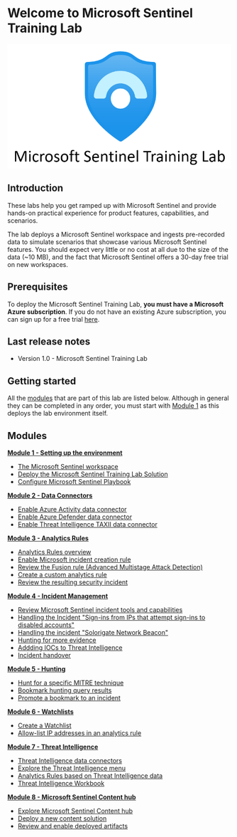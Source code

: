 # Welcome to Microsoft Sentinel Training Lab

<p align="center">
<img src="./Images/sentinel-labs-logo.png?raw=true">
</p>

## Introduction
These labs help you get ramped up with Microsoft Sentinel and provide hands-on practical experience for product features, capabilities, and scenarios. 

The lab deploys a Microsoft Sentinel workspace and ingests pre-recorded data to simulate scenarios that showcase various Microsoft Sentinel features. You should expect very little or no cost at all due to the size of the data (~10 MB), and the fact that Microsoft Sentinel offers a 30-day free trial on new workspaces.

## Prerequisites

To deploy the Microsoft Sentinel Training Lab, **you must have a Microsoft Azure subscription**. If you do not have an existing Azure subscription, you can sign up for a free trial [here](https://azure.microsoft.com/free/).

## Last release notes

* Version 1.0 - Microsoft Sentinel Training Lab 

## Getting started

All the [modules](#Modules) that are part of this lab are listed below. Although in general they can be completed in any order, you must start with [Module 1](./Modules/Module-1-Setting-up-the-environment.md) as this deploys the lab environment itself.

## Modules

[**Module 1 - Setting up the environment**](./Modules/Module-1-Setting-up-the-environment.md)
- [The Microsoft Sentinel workspace](./Modules/Module-1-Setting-up-the-environment.md#exercise-1-the-azure-sentinel-workspace)
- [Deploy the Microsoft Sentinel Training Lab Solution](./Modules/Module-1-Setting-up-the-environment.md#exercise-2-deploy-the-azure-sentinel-training-lab-solution)
- [Configure Microsoft Sentinel Playbook](./Modules/Module-1-Setting-up-the-environment.md#exercise-3-configure-azure-sentinel-playbook)
 
[**Module 2 - Data Connectors**](./Modules/Module-2-Data-Connectors.md)
- [Enable Azure Activity data connector](./Modules/Module-2-Data-Connectors.md#exercise-1-enable-azure-activity-data-connector)
- [Enable Azure Defender data connector](./Modules/Module-2-Data-Connectors.md#exercise-2-enable-azure-defender-data-connector)
- [Enable Threat Intelligence TAXII data connector](./Modules/Module-2-Data-Connectors.md#exercise-3-enable-threat-intelligence-taxii-data-connector)

[**Module 3 - Analytics Rules**](./Modules/Module-3-Analytics-Rules.md)
- [Analytics Rules overview](./Modules/Module-3-Analytics-Rules.md#exercise-1-analytics-rules-overview)
- [Enable Microsoft incident creation rule](./Modules/Module-3-Analytics-Rules.md#exercise-2-enable-microsoft-incident-creation-rule)
- [Review the Fusion rule (Advanced Multistage Attack Detection)](./Modules/Module-3-Analytics-Rules.md#exercise-3-review-fusion-rule-advanced-multistage-attack-detection)
- [Create a custom analytics rule](./Modules/Module-3-Analytics-Rules.md#exercise-4-create-azure-sentinel-custom-analytics-rule)
- [Review the resulting security incident](./Modules/Module-3-Analytics-Rules.md#exercise-5-review-resulting-security-incident)

[**Module 4 - Incident Management**](./Modules/Module-4-Incident-Management.md)
- [Review Microsoft Sentinel incident tools and capabilities](./Modules/Module-4-Incident-Management.md#exercise-1-review-azure-sentinel-incident-tools-and-capabilities)
- [Handling the Incident "Sign-ins from IPs that attempt sign-ins to disabled accounts"](./Modules/Module-4-Incident-Management.md#exercise-2-handling-incident-sign-ins-from-ips-that-attempt-sign-ins-to-disabled-accounts)
- [Handling the incident "Solorigate Network Beacon"](./Modules/Module-4-Incident-Management.md#exercise-3-Handling-solorigate-network-beacon-incident)
- [Hunting for more evidence](./Modules/Module-4-Incident-Management.md#exercise-4-Hunting-for-more-evidence)
- [Addding IOCs to Threat Intelligence](./Modules/Module-4-Incident-Management.md#exercise-5-Add-IOC-to-Threat-Intelligence)
- [Incident handover](./Modules/Module-4-Incident-Management.md#exercise-6-Handover-incident)
 
[**Module 5 - Hunting**](./Modules/Module-5-Hunting.md)
- [Hunt for a specific MITRE technique](./Modules/Module-5-Hunting.md#exercise-1-Hunting-on-a-specific-MITRE-technique)
- [Bookmark hunting query results](./Modules/Module-5-Hunting.md#exercise-2-Bookmarking-hunting-query-results)
- [Promote a bookmark to an incident](./Modules/Module-5-Hunting.md#exercise-3-Promote-a-bookmark-to-an-incident)

[**Module 6 - Watchlists**](./Modules/Module-6-Watchlists.md)
- [Create a Watchlist](./Modules/Module-6-Watchlists.md#exercise-1-create-a-watchlist)
- [Allow-list IP addresses in an analytics rule](./Modules/Module-6-Watchlists.md#exercise-2-whitelist-ip-addresses-in-the-analytics-rule)

[**Module 7 - Threat Intelligence**](./Modules/Module-7-Threat-Intelligence.md)
- [Threat Intelligence data connectors](./Modules/Module-7-Threat-Intelligence.md#exercise-1-threat-intelligence-data-connectors)
- [Explore the Threat Intelligence menu](./Modules/Module-7-Threat-Intelligence.md#exercise-2-explore-the-threat-intelligence-menu)
- [Analytics Rules based on Threat Intelligence data](./Modules/Module-7-Threat-Intelligence.md#exercise-3-analytics-rules-based-on-threat-intelligence-data)
- [Threat Intelligence Workbook](./Modules/Module-7-Threat-Intelligence.md#exercise-5-threat-intelligence-workbook)

[**Module 8 - Microsoft Sentinel Content hub**](./Modules/Module-8-Sentinel-Solutions.md)
- [Explore Microsoft Sentinel Content hub](./Modules/Module-8-Sentinel-Solutions.md#exercise-1-explore-azure-sentinel-content-hub)
- [Deploy a new content solution](./Modules/Module-8-Sentinel-Solutions.md#exercise-2-deploy-a-new-solution)
- [Review and enable deployed artifacts](./Modules/Module-8-Sentinel-Solutions.md#exercise-3-review-and-enable-deployed-artifacts)
